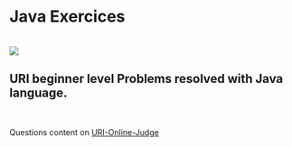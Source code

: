 # Java Exercices
<br>
<img src="https://www.urionlinejudge.com.br//judge/img/5.0/logo.130615.png?1591503281" />
<br>
<h2>URI beginner level Problems resolved with Java language.</h2>
<br>
<p>
Questions content on <a href="https://www.urionlinejudge.com.br/judge/pt/problems/index/1">URI-Online-Judge</a>
</p>
